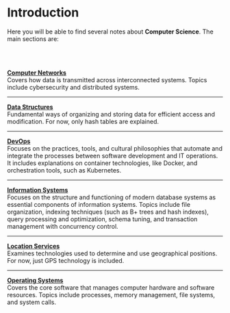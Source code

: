 # Introduction

Here you will be able to find several notes about **Computer Science**. The main sections are:

<br></br>

**[Computer Networks](./Computer%20Networks/0.overview.md)**  
Covers how data is transmitted across interconnected systems. Topics include cybersecurity and distributed systems.

---

**[Data Structures](./Data%20Structures/Hash%20Table.md)**  
Fundamental ways of organizing and storing data for efficient access and modification. For now, only hash tables are explained.

---

**[DevOps](./DevOps/0.overview.md)**  
Focuses on the practices, tools, and cultural philosophies that automate and integrate the processes between software development and IT operations. It includes explanations on container technologies, like Docker, and orchestration tools, such as Kubernetes.

---

**[Information Systems](./Information%20Systems/0.overview.md)**  
Focuses on the structure and functioning of modern database systems as essential components of information systems. Topics include file organization, indexing techniques (such as B+ trees and hash indexes), query processing and optimization, schema tuning, and transaction management with concurrency control.


---

**[Location Services](./Location%20Services/GPS.md)**  
Examines technologies used to determine and use geographical positions. For now, just GPS technology is included.

---

**[Operating Systems](./Operating%20Systems/0.overview.md)**  
Covers the core software that manages computer hardware and software resources. Topics include processes, memory management, file systems, and system calls.
